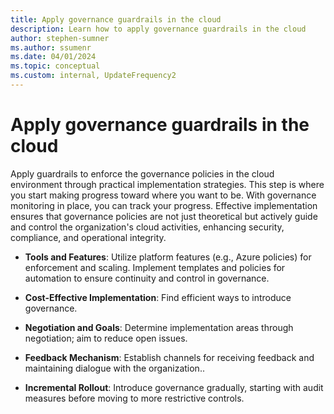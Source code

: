 ```yaml
---
title: Apply governance guardrails in the cloud
description: Learn how to apply governance guardrails in the cloud
author: stephen-sumner
ms.author: ssumenr
ms.date: 04/01/2024
ms.topic: conceptual
ms.custom: internal, UpdateFrequency2
---
```


# Apply governance guardrails in the cloud

Apply guardrails to enforce the governance policies in the cloud environment through practical implementation strategies. This step is where you start making progress toward where you want to be. With governance monitoring in place, you can track your progress. Effective implementation ensures that governance policies are not just theoretical but actively guide and control the organization's cloud activities, enhancing security, compliance, and operational integrity.

- **Tools and Features**: Utilize platform features (e.g., Azure policies) for enforcement and scaling. Implement templates and policies for automation to ensure continuity and control in governance.

- **Cost-Effective Implementation**: Find efficient ways to introduce governance.

- **Negotiation and Goals**: Determine implementation areas through negotiation; aim to reduce open issues.

- **Feedback Mechanism**: Establish channels for receiving feedback and maintaining dialogue with the organization..

- **Incremental Rollout**: Introduce governance gradually, starting with audit measures before moving to more restrictive controls.
